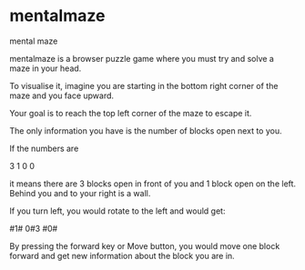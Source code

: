mentalmaze
==========

mental maze

mentalmaze is a browser puzzle game where you must try and solve a maze in your head. 

To visualise it, imagine you are starting in the bottom right corner of the maze and you face upward. 

Your goal is to reach the top left corner of the maze to escape it.

The only information you have is the number of blocks open next to you.

If the numbers are

 3
1 0
 0

it means there are 3 blocks open in front of you and 1 block open on the left. 
Behind you and to your right is a wall.

If you turn left, you would rotate to the left and would get:

#1#
0#3
#0#

By pressing the forward key or Move button, you would move one block forward and get new information about the block you are in.
